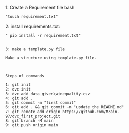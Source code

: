 1: Create a Requirement file
bash

```
"touch requirement.txt"
```

2: install requirements.txt:

```
" pip install -r requirement.txt"


3: make a template.py file

Make a structure using template.py file.



Steps of commands

1: git init
2: dvc init
3: dvc add data_given\winequality.csv
4: git add .
5: git commit -m "first commit"
6: git add . && git commit -m "update the README.md"
7: git remote add origin https://github.com/MZain-97/dvc_first_project.git
8: git branch -M main
9: git push origin main